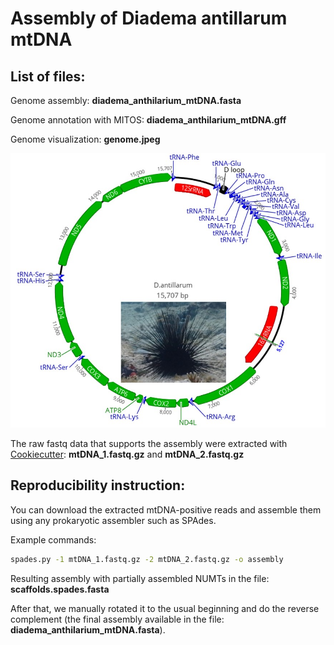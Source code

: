 # Assembly of Diadema antillarum mtDNA

## List of files:

Genome assembly: **diadema_anthilarium_mtDNA.fasta**

Genome annotation with MITOS: **diadema_anthilarium_mtDNA.gff**

Genome visualization: **genome.jpeg**

<img src="https://github.com/aglabx/mtDNA_assembly/blob/master/Diadema_anthilarum/genome.jpeg?raw=true" width="650">

The raw fastq data that supports the assembly were extracted with [Cookiecutter](https://github.com/ad3002/Cookiecutter): **mtDNA_1.fastq.gz** and **mtDNA_2.fastq.gz**

## Reproducibility instruction:

You can download the extracted mtDNA-positive reads and assemble them using any prokaryotic assembler such as SPAdes.

Example commands:

```bash
spades.py -1 mtDNA_1.fastq.gz -2 mtDNA_2.fastq.gz -o assembly
```

Resulting assembly with partially assembled NUMTs in the file: **scaffolds.spades.fasta**

After that, we manually rotated it to the usual beginning and do the reverse complement (the final assembly available in the file: **diadema_anthilarium_mtDNA.fasta**).



